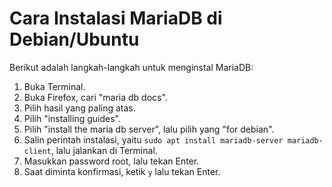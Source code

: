 # Cara Instalasi MariaDB di Debian/Ubuntu

Berikut adalah langkah-langkah untuk menginstal MariaDB:

1. Buka Terminal.
2. Buka Firefox, cari "maria db docs".
3. Pilih hasil yang paling atas.
4. Pilih "installing guides".
5. Pilih "install the maria db server", lalu pilih yang "for debian".
6. Salin perintah instalasi, yaitu `sudo apt install mariadb-server mariadb-client`, lalu jalankan di Terminal.
7. Masukkan password root, lalu tekan Enter.
8. Saat diminta konfirmasi, ketik `y` lalu tekan Enter. 
